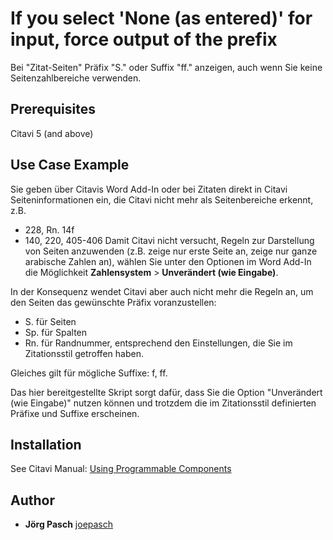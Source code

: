 # If you select 'None (as entered)' for input, force output of the prefix
Bei "Zitat-Seiten" Präfix "S." oder Suffix "ff." anzeigen, auch wenn Sie keine Seitenzahlbereiche verwenden.

## Prerequisites
Citavi 5 (and above)

## Use Case Example 
Sie geben über Citavis Word Add-In oder bei Zitaten direkt in Citavi Seiteninformationen ein, die Citavi nicht mehr als Seitenbereiche erkennt, z.B.
- 228, Rn. 14f
- 140, 220, 405-406
Damit Citavi nicht versucht, Regeln zur Darstellung von Seiten anzuwenden (z.B. zeige nur erste Seite an, zeige nur ganze arabische Zahlen an), wählen Sie unter den Optionen im Word Add-In die Möglichkeit **Zahlensystem** > **Unverändert (wie Eingabe)**.
 
In der Konsequenz wendet Citavi aber auch nicht mehr die Regeln an, um den Seiten das gewünschte Präfix voranzustellen: 
- S. für Seiten
- Sp. für Spalten
- Rn. für Randnummer, 
entsprechend den Einstellungen, die Sie im Zitationsstil getroffen haben. 

Gleiches gilt für mögliche Suffixe: f, ff.
 
Das hier bereitgestellte Skript sorgt dafür, dass Sie die Option "Unverändert (wie Eingabe)" nutzen können und trotzdem die im Zitationsstil definierten Präfixe und Suffixe erscheinen.

## Installation
See Citavi Manual: [Using Programmable Components](https://www.citavi.com/programmable_components)

## Author

* **Jörg Pasch** [joepasch](https://github.com/joepasch)
